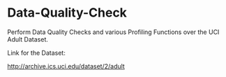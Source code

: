 # Data-Quality-Check
Perform Data Quality Checks and various Profiling Functions over the UCI Adult Dataset.

Link for the Dataset:

http://archive.ics.uci.edu/dataset/2/adult

